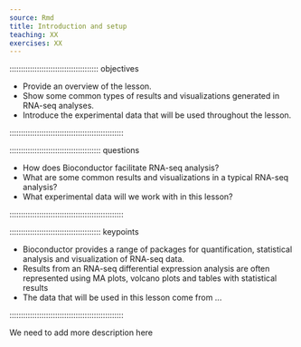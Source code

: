 ```yaml
---
source: Rmd
title: Introduction and setup
teaching: XX
exercises: XX
---
```




::::::::::::::::::::::::::::::::::::::: objectives

- Provide an overview of the lesson.
- Show some common types of results and visualizations generated in RNA-seq analyses.
- Introduce the experimental data that will be used throughout the lesson.

::::::::::::::::::::::::::::::::::::::::::::::::::

:::::::::::::::::::::::::::::::::::::::: questions

- How does Bioconductor facilitate RNA-seq analysis? 
- What are some common results and visualizations in a typical RNA-seq analysis? 
- What experimental data will we work with in this lesson? 

::::::::::::::::::::::::::::::::::::::::::::::::::


:::::::::::::::::::::::::::::::::::::::: keypoints

- Bioconductor provides a range of packages for quantification, statistical analysis and visualization of RNA-seq data.
- Results from an RNA-seq differential expression analysis are often represented using MA plots, volcano plots and tables with statistical results 
- The data that will be used in this lesson come from ...


::::::::::::::::::::::::::::::::::::::::::::::::::

We need to add more description here
